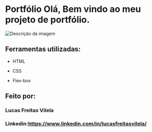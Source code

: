 # Portfólio Olá, Bem vindo ao meu projeto de portfólio.

![Descrição da imagem](https://github.com/lucasvilela91/portifolio/issues/1#issue-2072257153..png)

## Ferramentas utilizadas:

* HTML

* CSS

* Flex-box

## Feito por:

### Lucas Freitas Vilela

### Linkedin:https://www.linkedin.com/in/lucasfreitasvilela/

